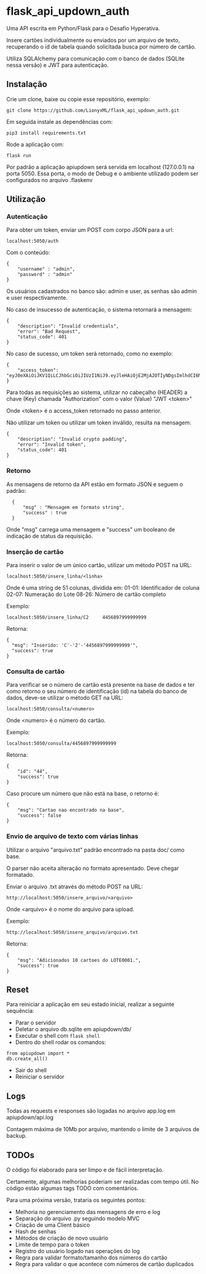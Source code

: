 # flask_api_updown_auth

Uma API escrita em Python/Flask para o Desafio Hyperativa.

Insere cartões individualmente ou enviados por um arquivo de texto, recuperando
o id de tabela quando solicitada busca por número de cartão.

Utiliza SQLAlchemy para comunicação com o banco de dados (SQLite nessa versão) e
JWT para autenticação.

## Instalação
Crie um clone, baixe ou copie esse repositório, exemplo:
```
git clone https://github.com/LionyxML/flask_api_updown_auth.git
```

Em seguida instale as dependências com:
```
pip3 install requirements.txt
```

Rode a aplicação com:
```
flask run
```

Por padrão a aplicação apiupdown será servida em localhost (127.0.0.1) na porta
5050. Essa porta, o modo de Debug e o ambiente utilizado podem ser configurados
no arquivo .flaskenv


## Utilização
### Autenticação
Para obter um token, enviar um POST com corpo JSON para a url:
```
localhost:5050/auth
```

Com o conteúdo:
```
{
	"username" : "admin",
	"password" : "admin"
}
```

Os usuários cadastrados no banco são: admin e user, as senhas são admin e user
respectivamente.

No caso de insucesso de autenticação, o sistema retornará a mensagem:
```
{
    "description": "Invalid credentials",
    "error": "Bad Request",
    "status_code": 401
}
```

No caso de sucesso, um token será retornado, como no exemplo:
```
{
    "access_token": "eyJ0eXAiOiJKV1QiLCJhbGciOiJIUzI1NiJ9.eyJleHAiOjE2MjA2OTIyNDgsImlhdCI6MTYyMDY5MTk0OCwibmJmIjoxNjIwNjkxOTQ4LCJpZGVudGl0eSI6MX0.SiUhq4P939Wlai8xZ7IYgiuE6tdJ322_dMHSAvEuoto"
}
```

Para todas as requisições ao sistema, utilizar no cabeçalho (HEADER) a chave
(Key) chamada "Authorization" com o valor (Value) "JWT \<token\>"

Onde \<token\> é o access_token retornado no passo anterior.

Não utilizar um token ou utilizar um token inválido, resulta na mensagem:
```
{
    "description": "Invalid crypto padding",
    "error": "Invalid token",
    "status_code": 401
}
```


### Retorno
As mensagens de retorno da API estão em formato JSON e seguem o padrão:
```
  {
      "msg" : "Mensagem em formato string",
      "success" : true
  }
```
Onde "msg" carrega uma mensagem e "success" um booleano de indicação de status
da requisição.

### Inserção de cartão
Para inserir o valor de um único cartão, utilizar um método POST na URL:
```
localhost:5050/insere_linha/<linha>
```

Onde <linha> é uma string de 51 colunas, dividida em:
01-01: Identificador de coluna
02-07: Numeração do Lote
08-26: Número de cartão completo

Exemplo:
```
localhost:5050/insere_linha/C2     4456897999999999
```

Retorna:
```
{
  "msg": "Inserido: 'C'-'2'-'4456897999999999'",
  "success": true
}
```

### Consulta de cartão
Para verificar se o número de cartão está presente na base de dados e ter como
retorno o seu número de identificação (id) na tabela do banco de dados, deve-se
utilizar o método GET na URL:

```
localhost:5050/consulta/<numero>
```

Onde \<numero\> é o número do cartão.

Exemplo:
```
localhost:5050/consulta/4456897999999999
```

Retorna:
```
{
    "id": "44",
    "success": true
}
```

Caso procure um número que não está na base, o retorno é:
```
{
    "msg": "Cartao nao encontrado na base",
    "success": false
}
```


### Envio de arquivo de texto com várias linhas
Utilizar o arquivo "arquivo.txt" padrão encontrado na pasta doc/ como base.

O parser não aceita alteração no formato apresentado. Deve chegar formatado.

Enviar o arquivo .txt através do método POST na URL:
```
http://localhost:5050/insere_arquivo/<arquivo>
```
Onde \<arquivo\> é o nome do arquivo para upload.

Exemplo:
```
http://localhost:5050/insere_arquivo/arquivo.txt
```

Retorna:
```
{
    "msg": "Adicionados 10 cartoes do LOTE0001.",
    "success": true
}
```

## Reset
Para reiniciar a aplicação em seu estado inicial, realizar a seguinte sequência:
- Parar o servidor
- Deletar o arquivo db.sqlite em apiupdown/db/
- Executar o shell com ```flask shell```
- Dentro do shell rodar os comandos:
```
from apiupdown import *
db.create_all()
```
- Sair do shell
- Reiniciar o servidor

## Logs
Todas as requests e responses são logadas no arquivo app.log em apiupdown/api.log

Contagem máxima de 10Mb por arquivo, mantendo o limite de 3 arquivos de backup.

## TODOs
O código foi elaborado para ser limpo e de fácil interpretação.

Certamente, algumas melhorias poderiam ser realizadas com tempo útil. No código
estão algumas tags TODO com comentários.

Para uma próxima versão, trataria os seguintes pontos:
- Melhoria no gerenciamento das mensagens de erro e log
- Separação do arquivo .py seguindo modelo MVC
- Criação de uma Client básico
- Hash de senhas
- Métodos de criação de novo usuário
- Limite de tempo para o token
- Registro do usuário logado nas operações do log
- Regra para validar formato/tamanho dos números do cartão
- Regra para validar o que acontece com números de cartão duplicados
